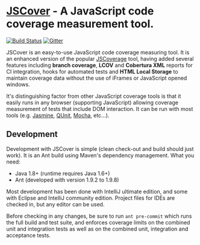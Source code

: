 [JSCover](http://tntim96.github.com/JSCover) - A JavaScript code coverage measurement tool.
================================

[![Build Status](https://travis-ci.org/tntim96/JSCover.svg?branch=master)](https://travis-ci.org/tntim96/JSCover)
[![Gitter](https://badges.gitter.im/Join%20Chat.svg)](https://gitter.im/JSCover)

JSCover is an easy-to-use JavaScript code coverage measuring tool. It is an enhanced version of the popular
[JSCoverage](http://siliconforks.com/jscoverage/) tool, having added several features including **branch coverage**,
**LCOV** and **Cobertura XML** reports for CI integration, hooks for automated tests and **HTML Local Storage** to
maintain coverage data without the use of iFrames or JavaScript opened windows.

It's distinguishing factor from other JavaScript coverage tools is that it easily runs in any browser
(supporting JavaScript) allowing coverage measurement of tests that include DOM interaction.
It can be run with most tools (e.g.
[Jasmine](http://jasmine.github.io/),
[QUnit](http://qunitjs.com/),
[Mocha](http://mochajs.org/), etc...).

Development
-----------
Development with JSCover is simple (clean check-out and build should just work). It is an Ant build using Maven's
dependency management. What you need:
* Java 1.8+ (runtime requires Java 1.6+)
* Ant (developed with version 1.9.2 to 1.9.8)

Most development has been done with IntelliJ ultimate edition, and some with Eclipse and IntelliJ community edition.
Project files for IDEs are checked in, but any editor can be used.

Before checking in any changes, be sure to run `ant pre-commit` which runs the full build and test suite,
and enforces coverage limits on the combined unit and integration tests as well as on the combined unit,
integration and acceptance tests.
